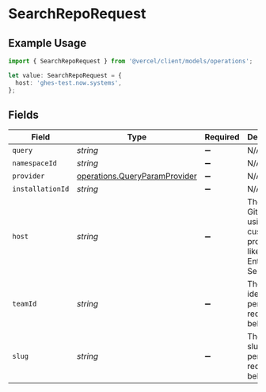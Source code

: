 # SearchRepoRequest

## Example Usage

```typescript
import { SearchRepoRequest } from '@vercel/client/models/operations';

let value: SearchRepoRequest = {
  host: 'ghes-test.now.systems',
};
```

## Fields

| Field            | Type                                                                           | Required           | Description                                                                       | Example               |
| ---------------- | ------------------------------------------------------------------------------ | ------------------ | --------------------------------------------------------------------------------- | --------------------- |
| `query`          | _string_                                                                       | :heavy_minus_sign: | N/A                                                                               |                       |
| `namespaceId`    | _string_                                                                       | :heavy_minus_sign: | N/A                                                                               |                       |
| `provider`       | [operations.QueryParamProvider](../../models/operations/queryparamprovider.md) | :heavy_minus_sign: | N/A                                                                               |                       |
| `installationId` | _string_                                                                       | :heavy_minus_sign: | N/A                                                                               |                       |
| `host`           | _string_                                                                       | :heavy_minus_sign: | The custom Git host if using a custom Git provider, like GitHub Enterprise Server | ghes-test.now.systems |
| `teamId`         | _string_                                                                       | :heavy_minus_sign: | The Team identifier to perform the request on behalf of.                          |                       |
| `slug`           | _string_                                                                       | :heavy_minus_sign: | The Team slug to perform the request on behalf of.                                |                       |
